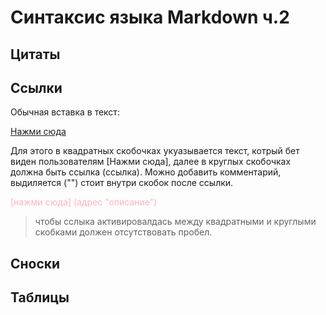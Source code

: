 # Синтаксис языка Markdown ч.2

## Цитаты

## Ссылки

Обычная вставка в текст: 

[Нажми сюда](https://cs8.pikabu.ru/post_img/2017/04/14/1/og_og_1492121840247421255.jpg "Голубь сидит на попе")

Для этого в квадратных скобочках укуазывается текст, котрый бет виден пользователям [Нажми сюда], далее в круглых скобочках должна быть ссылка (ссылка). Можно добавить комментарий, выдиляется ("") стоит внутри скобок после ссылки. 

<span style="color:#ffb3bf">[нажми сюда] (адрес "описание") </span>
>чтобы сслыка активировалдась между квадратными и круглыми скобками должен отсутствовать пробел.

## Сноски

## Таблицы